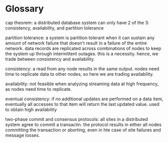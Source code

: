 # Glossary

cap theorem: a distributed database system can only have 2 of the 3: consistency, availability, and partition tolerance

partition tolerance: a system is partition tolerant when it can sustain any amount of network failure that doesn't result in a failure of the entire network. data records are replicated across combinations of nodes to keep the system up through intermittent outages. this is a necessity. hence, we trade between consistency and availability.

consistency: a read from any node results in the same output. nodes need time to replicate data to other nodes, so here we are trading availability.

availability: not feasible when analyzing streaming data at high frequency, as nodes need time to replicate.

eventual consistency: if no additional updates are performed on a data item, eventually all accesses to that item will return the last updated value. used to obtain high availability

two-phase commit and consensus protocols: all sites in a distributed system agree to commit a transactin. the protocol results in either all nodes committing the transaction or aborting, even in hte case of site failures and message losses.
